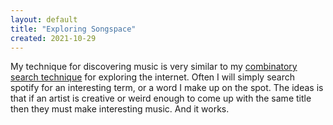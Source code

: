 ```yaml
---
layout: default
title: "Exploring Songspace"
created: 2021-10-29
---
```


My technique for discovering music is very similar to my [combinatory search technique](/thoughts/combinatory-search-technique) for exploring the internet. Often I will simply search spotify for an interesting term, or a word I make up on the spot. The ideas is that if an artist is creative or weird enough to come up with the same title then they must make interesting music. And it works.